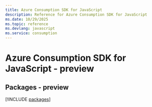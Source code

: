 ```yaml
---
title: Azure Consumption SDK for JavaScript
description: Reference for Azure Consumption SDK for JavaScript
ms.date: 10/29/2025
ms.topic: reference
ms.devlang: javascript
ms.service: consumption
---
```

# Azure Consumption SDK for JavaScript - preview
## Packages - preview
[!INCLUDE [packages](consumption-index.md)]